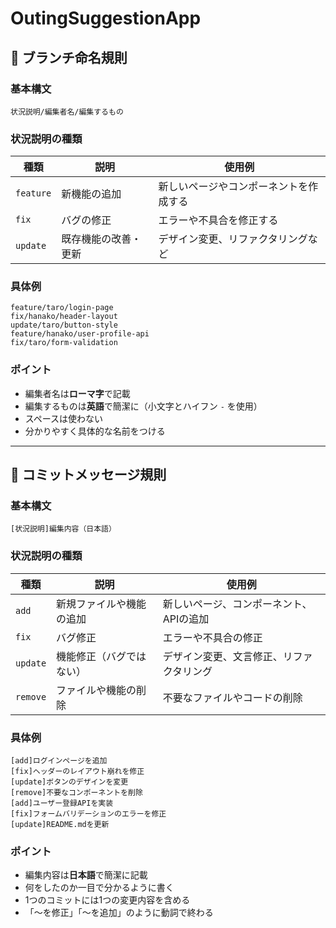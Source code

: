# OutingSuggestionApp

## 📌 ブランチ命名規則

### 基本構文
```
状況説明/編集者名/編集するもの
```

### 状況説明の種類

| 種類 | 説明 | 使用例 |
|------|------|--------|
| `feature` | 新機能の追加 | 新しいページやコンポーネントを作成する |
| `fix` | バグの修正 | エラーや不具合を修正する |
| `update` | 既存機能の改善・更新 | デザイン変更、リファクタリングなど |

### 具体例
```
feature/taro/login-page
fix/hanako/header-layout
update/taro/button-style
feature/hanako/user-profile-api
fix/taro/form-validation
```

### ポイント
- 編集者名は**ローマ字**で記載
- 編集するものは**英語**で簡潔に（小文字とハイフン `-` を使用）
- スペースは使わない
- 分かりやすく具体的な名前をつける

---

## 💬 コミットメッセージ規則

### 基本構文
```
[状況説明]編集内容（日本語）
```

### 状況説明の種類

| 種類 | 説明 | 使用例 |
|------|------|--------|
| `add` | 新規ファイルや機能の追加 | 新しいページ、コンポーネント、APIの追加 |
| `fix` | バグ修正 | エラーや不具合の修正 |
| `update` | 機能修正（バグではない） | デザイン変更、文言修正、リファクタリング |
| `remove` | ファイルや機能の削除 | 不要なファイルやコードの削除 |

### 具体例
```
[add]ログインページを追加
[fix]ヘッダーのレイアウト崩れを修正
[update]ボタンのデザインを変更
[remove]不要なコンポーネントを削除
[add]ユーザー登録APIを実装
[fix]フォームバリデーションのエラーを修正
[update]README.mdを更新
```

### ポイント
- 編集内容は**日本語**で簡潔に記載
- 何をしたのか一目で分かるように書く
- 1つのコミットには1つの変更内容を含める
- 「〜を修正」「〜を追加」のように動詞で終わる
